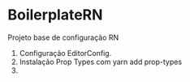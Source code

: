 # BoilerplateRN
Projeto base de configuração RN

1) Configuração EditorConfig.
2) Instalação Prop Types com yarn add prop-types
3) 
